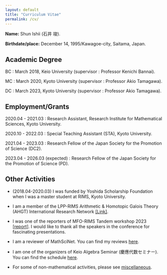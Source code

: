 ```yaml
---
layout: default
title: "Curriculum Vitae"
permalink: /cv/
---
```


**Name:** Shun Ishii (石井 竣).

**Birthdate/place:** December 14, 1995/Kawagoe-city, Saitama, Japan.

## Academic Degree

BC : March 2018, Keio University (supervisor : Professor Kenichi Bannai).

MC : March 2020, Kyoto University (supervisor : Professor Akio Tamagawa).

DC : March 2023, Kyoto University (supervisor : Professor Akio Tamagawa).

## Employment/Grants

2020.04 - 2021.03 : Research Assistant, Research Institute for Mathematical Sciences, Kyoto University.

2020.10 - 2022.03 : Special Teaching Assistant (STA), Kyoto University.

2021.04 - 2023.03 : Research Fellow of the Japan Society for the Promotion of Science (DC2).

2023.04 - 2026.03 (expected) : Research Fellow of the Japan Society for the Promotion of Science (PD).

## Other Activities

- (2018.04-2020.03) I was funded by Yoshida Scholarship Foundation when I was a master student at RIMS, Kyoto University.

- I am a member of the LPP-RIMS Arithmetic & Homotopic Galois Theory (AHGT) International Research Network [[Link]](https://ahgt.math.cnrs.fr).

- I was one of the reporters of MFO-RIMS Tandem workshop 2023 [[report]](https://publications.mfo.de/handle/mfo/4128). I would like to thank all the speakers in the conference for fascinating presentations.

- I am a reviewer of MathSciNet. You can find my reviews [here](https://mathscinet.ams.org/mathscinet/author?authorId=1498106).

- I am one of the organizers of Keio Algebra Seminar (慶應代数セミナー). You can find the schedule [here](https://www.math.keio.ac.jp/information/seminar/).

- For some of non-mathematical activities, please see [miscellaneous](/misc).
